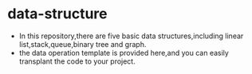 # data-structure
- In this repository,there are five basic data structures,including linear list,stack,queue,binary tree and graph.
- the data operation template is provided here,and you can easily transplant the code to your project.